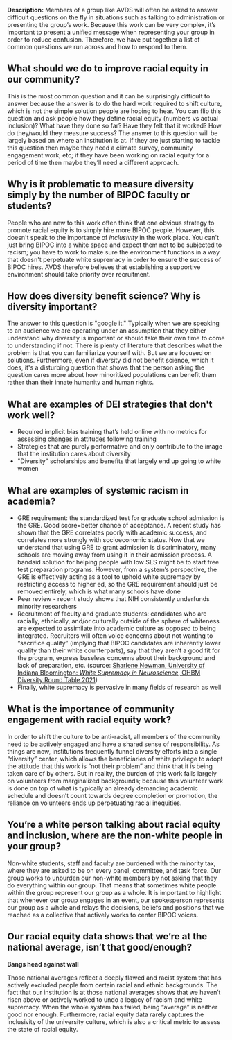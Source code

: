 **Description:** Members of a group like AVDS will often be asked to answer difficult questions on the fly in situations such as talking to administration or presenting the group’s work. Because this work can be very complex, it’s important to present a unified message when representing your group in order to reduce confusion. Therefore, we have put together a list of common questions we run across and how to respond to them. 

What should we do to improve racial equity in our community?
------------------------------------------------------------

This is the most common question and it can be surprisingly difficult to answer because the answer is to do the hard work required to shift culture, which is not the simple solution people are hoping to hear. You can flip this question and ask people how they define racial equity (numbers vs actual inclusion)? What have they done so far? Have they felt that it worked? How do they/would they measure success? The answer to this question will be largely based on where an institution is at. If they are just starting to tackle this question then maybe they need a climate survey, community engagement work, etc; if they have been working on racial equity for a period of time then maybe they’ll need a different approach. 

Why is it problematic to measure diversity simply by the number of BIPOC faculty or students?
---------------------------------------------------------------------------------------------

People who are new to this work often think that one obvious strategy to promote racial equity is to simply hire more BIPOC people. However, this doesn't speak to the importance of *inclusivity* in the work place. You can't just bring BIPOC into a white space and expect them not to be subjected to racism; you have to work to make sure the environment functions in a way that doesn't perpetuate white supremacy in order to ensure the success of BIPOC hires. AVDS therefore believes that establishing a supportive environment should take priority over recruitment.

How does diversity benefit science? Why is diversity important?
---------------------------------------------------------------

The answer to this question is "google it." Typically when we are speaking to an audience we are operating under an assumption that they either understand why diversity is important or should take their own time to come to understanding if not. There is plenty of literature that describes what the problem is that you can familiarize yourself with. But we are focused on solutions. Furthermore, even if diversity did not benefit science, which it does, it's a disturbing question that shows that the person asking the question cares more about how minoritized populations can benefit them rather than their innate humanity and human rights.

What are examples of DEI strategies that don't work well?
---------------------------------------------------------


* Required implicit bias training that’s held online with no metrics for assessing changes in attitudes following training
* Strategies that are purely performative and only contribute to the image that the institution cares about diversity
* "Diversity" scholarships and benefits that largely end up going to white women

What are examples of systemic racism in academia?
-------------------------------------------------


* GRE requirement: the standardized test for graduate school admission is the GRE. Good score=better chance of acceptance. A recent study has shown that the GRE correlates poorly with academic success, and correlates more strongly with socioeconomic status. Now that we understand that using GRE to grant admission is discriminatory, many schools are moving away from using it in their admission process. A bandaid solution for helping people with low SES might be to start free test preparation programs. However, from a system’s perspective, the GRE is effectively acting as a tool to uphold white supremacy by restricting access to higher ed, so the GRE requirement should just be removed entirely, which is what many schools have done
* Peer review - recent study shows that NIH consistently underfunds minority researchers 
* Recruitment of faculty and graduate students: candidates who are racially, ethnically, and/or culturally outside of the sphere of whiteness are expected to assimilate into academic culture as opposed to being integrated. Recruiters will often voice concerns about not wanting to “sacrifice quality” (implying that BIPOC candidates are inherently lower quality than their white counterparts), say that they aren’t a good fit for the program, express baseless concerns about their background and lack of preparation, etc. (source: [Sharlene Newman, University of Indiana Bloomington: *White Supremacy in Neuroscience*, OHBM Diversity Round Table 2021](https://www.humanbrainmapping.org/files/2021%20Annual%20Meeting/1057_Sy_Diversity.pdf)) 
* Finally, white supremacy is pervasive in many fields of research as well

What is the importance of community engagement with racial equity work?
-----------------------------------------------------------------------

In order to shift the culture to be anti-racist, all members of the community need to be actively engaged and have a shared sense of responsibility. As things are now, institutions frequently funnel diversity efforts into a single “diversity” center, which allows the beneficiaries of white privilege to adopt the attitude that this work is “not their problem” and think that it is being taken care of by others. But in reality, the burden of this work falls largely on volunteers from marginalized backgrounds; because this volunteer work is done on top of what is typically an already demanding academic schedule and doesn’t count towards degree completion or promotion, the reliance on volunteers ends up perpetuating racial inequities.

You’re a white person talking about racial equity and inclusion, where are the non-white people in your group?
--------------------------------------------------------------------------------------------------------------

Non-white students, staff and faculty are burdened with the minority tax, where they are asked to be on every panel, committee, and task force. Our group works to unburden our non-white members by not asking that they do everything within our group. That means that sometimes white people within the group represent our group as a whole. It is important to highlight that whenever our group engages in an event, our spokesperson represents our group as a whole and relays the decisions, beliefs and positions that we reached as a collective that actively works to center BIPOC voices. 

Our racial equity data shows that we’re at the national average, isn’t that good/enough?
----------------------------------------------------------------------------------------

**Bangs head against wall**

Those national averages reflect a deeply flawed and racist system that has actively excluded people from certain racial and ethnic backgrounds. The fact that our institution is at those national averages shows that we haven’t risen above or actively worked to undo a legacy of racism and white supremacy. When the whole system has failed, being “average” is neither good nor enough. Furthermore, racial equity data rarely captures the inclusivity of the university culture, which is also a critical metric to assess the state of racial equity.


